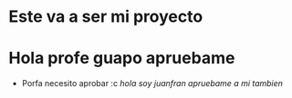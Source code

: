 # Este va a ser mi proyecto
# Hola profe guapo apruebame
- Porfa necesito aprobar :c
*hola soy juanfran apruebame a mi tambien*
